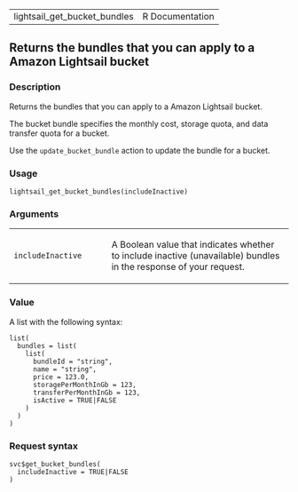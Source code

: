 <table style="width: 100%;">
<tbody>
<tr class="odd">
<td>lightsail_get_bucket_bundles</td>
<td style="text-align: right;">R Documentation</td>
</tr>
</tbody>
</table>

## Returns the bundles that you can apply to a Amazon Lightsail bucket

### Description

Returns the bundles that you can apply to a Amazon Lightsail bucket.

The bucket bundle specifies the monthly cost, storage quota, and data
transfer quota for a bucket.

Use the `update_bucket_bundle` action to update the bundle for a bucket.

### Usage

    lightsail_get_bucket_bundles(includeInactive)

### Arguments

<table>
<colgroup>
<col style="width: 35%" />
<col style="width: 65%" />
</colgroup>
<tbody>
<tr class="odd">
<td><code
id="lightsail_get_bucket_bundles_:_includeInactive">includeInactive</code></td>
<td><p>A Boolean value that indicates whether to include inactive
(unavailable) bundles in the response of your request.</p></td>
</tr>
</tbody>
</table>

### Value

A list with the following syntax:

    list(
      bundles = list(
        list(
          bundleId = "string",
          name = "string",
          price = 123.0,
          storagePerMonthInGb = 123,
          transferPerMonthInGb = 123,
          isActive = TRUE|FALSE
        )
      )
    )

### Request syntax

    svc$get_bucket_bundles(
      includeInactive = TRUE|FALSE
    )
